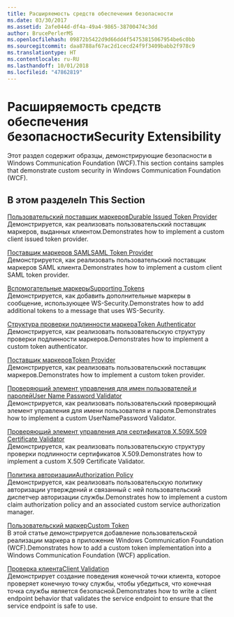 ```yaml
---
title: Расширяемость средств обеспечения безопасности
ms.date: 03/30/2017
ms.assetid: 2afe044d-df4a-49a4-9865-38700474c3dd
author: BrucePerlerMS
ms.openlocfilehash: 09872b5422d9d66dd4f54753815067954be6c0bb
ms.sourcegitcommit: daa8788af67ac2d1cecd24f9f3409babb2f978c9
ms.translationtype: HT
ms.contentlocale: ru-RU
ms.lasthandoff: 10/01/2018
ms.locfileid: "47862819"
---
```

# <a name="security-extensibility"></a><span data-ttu-id="bd4cb-102">Расширяемость средств обеспечения безопасности</span><span class="sxs-lookup"><span data-stu-id="bd4cb-102">Security Extensibility</span></span>
<span data-ttu-id="bd4cb-103">Этот раздел содержит образцы, демонстрирующие безопасности в Windows Communication Foundation (WCF).</span><span class="sxs-lookup"><span data-stu-id="bd4cb-103">This section contains samples that demonstrate custom security in Windows Communication Foundation (WCF).</span></span>  
  
## <a name="in-this-section"></a><span data-ttu-id="bd4cb-104">В этом разделе</span><span class="sxs-lookup"><span data-stu-id="bd4cb-104">In This Section</span></span>  
 [<span data-ttu-id="bd4cb-105">Пользовательский поставщик маркеров</span><span class="sxs-lookup"><span data-stu-id="bd4cb-105">Durable Issued Token Provider</span></span>](../../../../docs/framework/wcf/samples/durable-issued-token-provider.md)  
 <span data-ttu-id="bd4cb-106">Демонстрируется, как реализовать пользовательский поставщик маркеров, выданных клиентом.</span><span class="sxs-lookup"><span data-stu-id="bd4cb-106">Demonstrates how to implement a custom client issued token provider.</span></span>  
  
 [<span data-ttu-id="bd4cb-107">Поставщик маркеров SAML</span><span class="sxs-lookup"><span data-stu-id="bd4cb-107">SAML Token Provider</span></span>](../../../../docs/framework/wcf/samples/saml-token-provider.md)  
 <span data-ttu-id="bd4cb-108">Демонстрируется, как реализовать пользовательский поставщик маркеров SAML клиента.</span><span class="sxs-lookup"><span data-stu-id="bd4cb-108">Demonstrates how to implement a custom client SAML token provider.</span></span>  
  
 [<span data-ttu-id="bd4cb-109">Вспомогательные маркеры</span><span class="sxs-lookup"><span data-stu-id="bd4cb-109">Supporting Tokens</span></span>](../../../../docs/framework/wcf/samples/supporting-tokens.md)  
 <span data-ttu-id="bd4cb-110">Демонстрируется, как добавить дополнительные маркеры в сообщение, использующее WS-Security.</span><span class="sxs-lookup"><span data-stu-id="bd4cb-110">Demonstrates how to add additional tokens to a message that uses WS-Security.</span></span>  
  
 [<span data-ttu-id="bd4cb-111">Структура проверки подлинности маркера</span><span class="sxs-lookup"><span data-stu-id="bd4cb-111">Token Authenticator</span></span>](../../../../docs/framework/wcf/samples/token-authenticator.md)  
 <span data-ttu-id="bd4cb-112">Демонстрируется, как реализовать пользовательскую структуру проверки подлинности маркеров.</span><span class="sxs-lookup"><span data-stu-id="bd4cb-112">Demonstrates how to implement a custom token authenticator.</span></span>  
  
 [<span data-ttu-id="bd4cb-113">Поставщик маркеров</span><span class="sxs-lookup"><span data-stu-id="bd4cb-113">Token Provider</span></span>](../../../../docs/framework/wcf/samples/token-provider.md)  
 <span data-ttu-id="bd4cb-114">Демонстрируется, как реализовать пользовательский поставщик маркеров.</span><span class="sxs-lookup"><span data-stu-id="bd4cb-114">Demonstrates how to implement a custom token provider.</span></span>  
  
 [<span data-ttu-id="bd4cb-115">Проверяющий элемент управления для имен пользователей и паролей</span><span class="sxs-lookup"><span data-stu-id="bd4cb-115">User Name Password Validator</span></span>](../../../../docs/framework/wcf/samples/user-name-password-validator.md)  
 <span data-ttu-id="bd4cb-116">Демонстрируется, как реализовать пользовательский проверяющий элемент управления для имени пользователя и пароля.</span><span class="sxs-lookup"><span data-stu-id="bd4cb-116">Demonstrates how to implement a custom UserNamePassword Validator.</span></span>  
  
 [<span data-ttu-id="bd4cb-117">Проверяющий элемент управления для сертификатов X.509</span><span class="sxs-lookup"><span data-stu-id="bd4cb-117">X.509 Certificate Validator</span></span>](../../../../docs/framework/wcf/samples/x-509-certificate-validator.md)  
 <span data-ttu-id="bd4cb-118">Демонстрируется, как реализовать пользовательскую структуру проверки подлинности сертификатов X.509.</span><span class="sxs-lookup"><span data-stu-id="bd4cb-118">Demonstrates how to implement a custom X.509 Certificate Validator.</span></span>  
  
 [<span data-ttu-id="bd4cb-119">Политика авторизации</span><span class="sxs-lookup"><span data-stu-id="bd4cb-119">Authorization Policy</span></span>](../../../../docs/framework/wcf/samples/authorization-policy.md)  
 <span data-ttu-id="bd4cb-120">Демонстрируется, как реализовать пользовательскую политику авторизации утверждений и связанный с ней пользовательский диспетчер авторизации службы.</span><span class="sxs-lookup"><span data-stu-id="bd4cb-120">Demonstrates how to implement a custom claim authorization policy and an associated custom service authorization manager.</span></span>  
  
 [<span data-ttu-id="bd4cb-121">Пользовательский маркер</span><span class="sxs-lookup"><span data-stu-id="bd4cb-121">Custom Token</span></span>](../../../../docs/framework/wcf/samples/custom-token.md)  
 <span data-ttu-id="bd4cb-122">В этой статье демонстрируется добавление пользовательской реализации маркера в приложение Windows Communication Foundation (WCF).</span><span class="sxs-lookup"><span data-stu-id="bd4cb-122">Demonstrates how to add a custom token implementation into a Windows Communication Foundation (WCF) application.</span></span>  
  
 [<span data-ttu-id="bd4cb-123">Проверка клиента</span><span class="sxs-lookup"><span data-stu-id="bd4cb-123">Client Validation</span></span>](../../../../docs/framework/wcf/samples/client-validation.md)  
 <span data-ttu-id="bd4cb-124">Демонстрирует создание поведения конечной точки клиента, которое проверяет конечную точку службы, чтобы убедиться, что конечная точка службы является безопасной.</span><span class="sxs-lookup"><span data-stu-id="bd4cb-124">Demonstrates how to write a client endpoint behavior that validates the service endpoint to ensure that the service endpoint is safe to use.</span></span>
